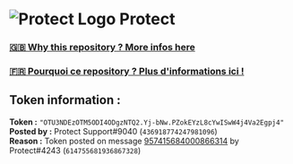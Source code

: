 # ![Protect Logo](https://i.imgur.com/5ovpCPg.png) Protect

### [🇬🇧 Why this repository ? More infos here](https://github.com/protect-github-bot/token-reset/blob/main/README.md)

### [🇫🇷 Pourquoi ce repository ? Plus d'informations ici !](https://github.com/protect-github-bot/token-reset/blob/main/FR_README.md)

## Token information :
**Token :** `"OTU3NDEzOTM5ODI4ODgzNTQ2.Yj-bNw.PZokEYzL8cYwISwW4j4Va2Egpj4"`\
**Posted by :** Protect Support#9040 (`436918774247981096`)\
**Reason :** Token posted on message [957415684000866314](https://discord.com/channels/835179952500113459/881108454226399292/957415684000866314) by Protect#4243 (`614755681936867328`)